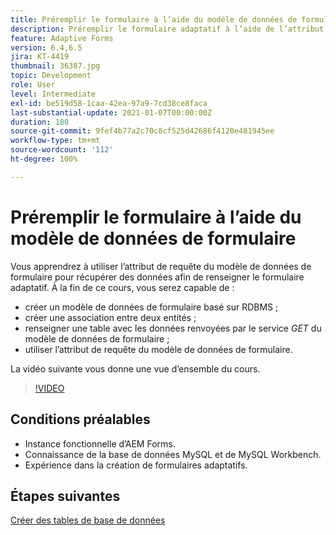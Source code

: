 ```yaml
---
title: Préremplir le formulaire à l’aide du modèle de données de formulaire
description: Préremplir le formulaire adaptatif à l’aide de l’attribut de requête du modèle de données de formulaire
feature: Adaptive Forms
version: 6.4,6.5
jira: KT-4419
thumbnail: 36387.jpg
topic: Development
role: User
level: Intermediate
exl-id: be519d58-1caa-42ea-97a9-7cd38ce8faca
last-substantial-update: 2021-01-07T00:00:00Z
duration: 180
source-git-commit: 9fef4b77a2c70c8cf525d42686f4120e481945ee
workflow-type: tm+mt
source-wordcount: '112'
ht-degree: 100%

---
```


# Préremplir le formulaire à l’aide du modèle de données de formulaire

Vous apprendrez à utiliser l’attribut de requête du modèle de données de formulaire pour récupérer des données afin de renseigner le formulaire adaptatif.
À la fin de ce cours, vous serez capable de :

* créer un modèle de données de formulaire basé sur RDBMS ;
* créer une association entre deux entités ;
* renseigner une table avec les données renvoyées par le service _GET_ du modèle de données de formulaire ;
* utiliser l’attribut de requête du modèle de données de formulaire.

La vidéo suivante vous donne une vue d’ensemble du cours.
>[!VIDEO](https://video.tv.adobe.com/v/36387?quality=12&learn=on)

## Conditions préalables

* Instance fonctionnelle d’AEM Forms.
* Connaissance de la base de données MySQL et de MySQL Workbench.
* Expérience dans la création de formulaires adaptatifs.

## Étapes suivantes

[Créer des tables de base de données](./create-database-tables.md)
